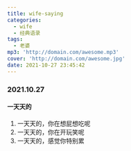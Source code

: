 ```yaml
---
title: wife-saying
categories:
  - wife
  - 经典语录
tags:
  - 老婆
mp3: 'http://domain.com/awesome.mp3'
cover: 'http://domain.com/awesome.jpg'
date: 2021-10-27 23:45:42
---
```

### 2021.10.27
#### 一天天的
1. 一天天的，你在想屁想吃呢
2. 一天天的，你在开玩笑呢
3. 一天天的，感觉你特别累